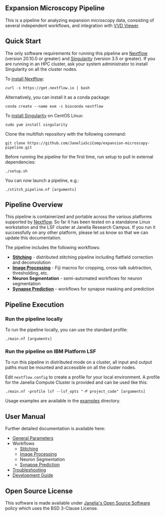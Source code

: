 ## Expansion Microscopy Pipeline

This is a pipeline for analyzing expansion microscopy data, consisting of several independent workflows, and integration with [VVD Viewer](https://github.com/takashi310/VVD_Viewer).

## Quick Start

The only software requirements for running this pipeline are [Nextflow](https://www.nextflow.io) (version 20.10.0 or greater) and [Singularity](https://sylabs.io) (version 3.5 or greater). If you are running in an HPC cluster, ask your system administrator to install Singularity on all the cluster nodes.

To [install Nextflow](https://www.nextflow.io/docs/latest/getstarted.html):

    curl -s https://get.nextflow.io | bash 

Alternatively, you can install it as a conda package:

    conda create --name exm -c bioconda nextflow

To [install Singularity](https://sylabs.io/guides/3.7/admin-guide/installation.html) on CentOS Linux:

    sudo yum install singularity

Clone the multifish repository with the following command:

    git clone https://github.com/JaneliaSciComp/expansion-microscopy-pipeline.git

Before running the pipeline for the first time, run setup to pull in external dependencies:

    ./setup.sh
    
You can now launch a pipeline, e.g.:

    ./stitch_pipeline.nf [arguments]


## Pipeline Overview

This pipeline is containerized and portable across the various platforms supported by [Nextflow](https://www.nextflow.io). So far it has been tested on a standalone Linux workstation and the LSF cluster at Janelia Research Campus. If you run it successfully on any other platform, please let us know so that we can update this documentation.

The pipeline includes the following workflows:
* **[Stitching](docs/Stitching.md)** - distributed stitching pipeline including flatfield correction and deconvolution
* **[Image Processing](docs/ImageProcessing.md)** - Fiji macros for cropping, cross-talk subtraction, thresholding, etc.
* **Neuron Segmentation** - semi-automated workflows for neuron segmentation
* **[Synapse Prediction](docs/SynapsePrediction.md)** - workflows for synapse masking and prediction


## Pipeline Execution

### Run the pipeline locally

To run the pipeline locally, you can use the standard profile:

    ./main.nf [arguments]

### Run the pipeline on IBM Platform LSF 

To run this pipeline in distributed mode on a cluster, all input and output paths must be mounted and accessible on all the cluster nodes. 

Edit `nextflow.config` to create a profile for your local environment. A profile for the Janelia Compute Cluster is provided and can be used like this:

    ./main.nf -profile lsf --lsf_opts "-P project_code" [arguments]

Usage examples are available in the [examples](examples) directory.


## User Manual

Further detailed documentation is available here:

* [General Parameters](docs/Parameters.md)
* Workflows
    * [Stitching](docs/Stitching.md) 
    * [Image Processing](docs/ImageProcessing.md) 
    * Neuron Segmentation
    * [Synapse Prediction](docs/SynapsePrediction.md)
* [Troubleshooting](docs/Troubleshooting.md)
* [Development Guide](docs/Development.md)

## Open Source License

This software is made available under [Janelia's Open Source Software](https://www.janelia.org/open-science/software-licensing) policy which uses the BSD 3-Clause License. 
